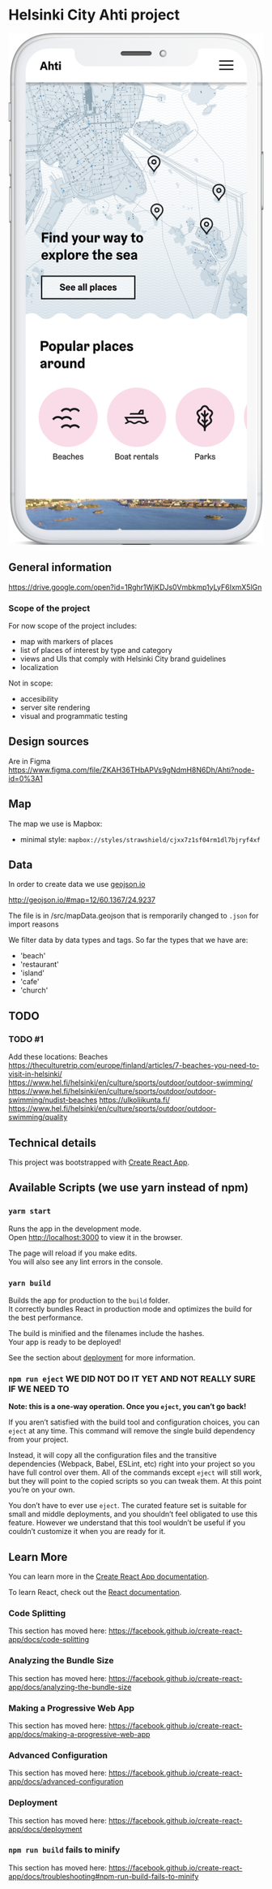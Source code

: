 # Helsinki City Ahti project

![Helsinki City Ahti project](Mockup-1.png)

## General information

https://drive.google.com/open?id=1Rghr1WjKDJs0Vmbkmp1yLyF6IxmX5lGn

### Scope of the project

For now scope of the project includes:

- map with markers of places
- list of places of interest by type and category
- views and UIs that comply with Helsinki City brand guidelines
- localization

Not in scope:

- accesibility
- server site rendering
- visual and programmatic testing

## Design sources

Are in Figma https://www.figma.com/file/ZKAH36THbAPVs9gNdmH8N6Dh/Ahti?node-id=0%3A1

## Map

The map we use is Mapbox:

- minimal style: `mapbox://styles/strawshield/cjxx7z1sf04rm1dl7bjryf4xf`

## Data

In order to create data we use [geojson.io](geojson.io)

http://geojson.io/#map=12/60.1367/24.9237

The file is in /src/mapData.geojson that is remporarily changed to `.json` for import reasons

We filter data by data types and tags. So far the types that we have are:

- 'beach'
- 'restaurant'
- 'island'
- 'cafe'
- 'church'

## TODO

### TODO #1

Add these locations:
Beaches
https://theculturetrip.com/europe/finland/articles/7-beaches-you-need-to-visit-in-helsinki/
https://www.hel.fi/helsinki/en/culture/sports/outdoor/outdoor-swimming/
https://www.hel.fi/helsinki/en/culture/sports/outdoor/outdoor-swimming/nudist-beaches
https://ulkoliikunta.fi/
https://www.hel.fi/helsinki/en/culture/sports/outdoor/outdoor-swimming/quality

## Technical details

This project was bootstrapped with [Create React App](https://github.com/facebook/create-react-app).

## Available Scripts (we use yarn instead of npm)

### `yarm start`

Runs the app in the development mode.<br>
Open [http://localhost:3000](http://localhost:3000) to view it in the browser.

The page will reload if you make edits.<br>
You will also see any lint errors in the console.

### `yarn build`

Builds the app for production to the `build` folder.<br>
It correctly bundles React in production mode and optimizes the build for the best performance.

The build is minified and the filenames include the hashes.<br>
Your app is ready to be deployed!

See the section about [deployment](https://facebook.github.io/create-react-app/docs/deployment) for more information.

### `npm run eject` WE DID NOT DO IT YET AND NOT REALLY SURE IF WE NEED TO

**Note: this is a one-way operation. Once you `eject`, you can’t go back!**

If you aren’t satisfied with the build tool and configuration choices, you can `eject` at any time. This command will remove the single build dependency from your project.

Instead, it will copy all the configuration files and the transitive dependencies (Webpack, Babel, ESLint, etc) right into your project so you have full control over them. All of the commands except `eject` will still work, but they will point to the copied scripts so you can tweak them. At this point you’re on your own.

You don’t have to ever use `eject`. The curated feature set is suitable for small and middle deployments, and you shouldn’t feel obligated to use this feature. However we understand that this tool wouldn’t be useful if you couldn’t customize it when you are ready for it.

## Learn More

You can learn more in the [Create React App documentation](https://facebook.github.io/create-react-app/docs/getting-started).

To learn React, check out the [React documentation](https://reactjs.org/).

### Code Splitting

This section has moved here: https://facebook.github.io/create-react-app/docs/code-splitting

### Analyzing the Bundle Size

This section has moved here: https://facebook.github.io/create-react-app/docs/analyzing-the-bundle-size

### Making a Progressive Web App

This section has moved here: https://facebook.github.io/create-react-app/docs/making-a-progressive-web-app

### Advanced Configuration

This section has moved here: https://facebook.github.io/create-react-app/docs/advanced-configuration

### Deployment

This section has moved here: https://facebook.github.io/create-react-app/docs/deployment

### `npm run build` fails to minify

This section has moved here: https://facebook.github.io/create-react-app/docs/troubleshooting#npm-run-build-fails-to-minify
